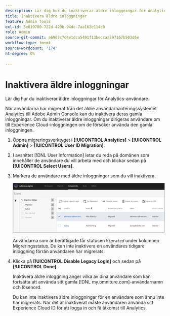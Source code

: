 ```yaml
---
description: Lär dig hur du inaktiverar äldre inloggningar för Analytics-användare.
title: Inaktivera äldre inloggningar
feature: Admin Tools
exl-id: 3e619700-722d-429b-94dc-7aa162e114c0
role: Admin
source-git-commit: a6967c7d4e1dca5491f13beccaa797167b503d6e
workflow-type: tm+mt
source-wordcount: '174'
ht-degree: 0%

---
```


# Inaktivera äldre inloggningar

Lär dig hur du inaktiverar äldre inloggningar för Analytics-användare.

När användarna har migrerat från det äldre användarhanteringssystemet Analytics till Adobe Admin Console kan du inaktivera deras gamla inloggningar. Om du inaktiverar äldre inloggningar dirigeras användare om till Experience Cloud-inloggningen om de försöker använda den gamla inloggningen.

1. Öppna migreringsverktyget i **[!UICONTROL Analytics]** > **[!UICONTROL Admin]** > **[!UICONTROL User ID Migration]**.
1. I avsnittet [!DNL User Information] letar du reda på domänen som innehåller de användare du vill arbeta med och klickar sedan på **[!UICONTROL Select Users]**.
1. Markera de användare med äldre inloggningar som du vill inaktivera.

   ![](/help/admin/tools/user-management/user-migration/assets/user-info.png)

   Användarna som är berättigade får statusen *`Migrated`* under kolumnen Migreringsstatus. Du kan inte inaktivera en användares tidigare inloggning förrän användaren har migrerats.
1. Klicka på **[!UICONTROL Disable Legacy Login]** och sedan på **[!UICONTROL Done]**.

   Inaktivera äldre inloggning anger vilka av dina användare som kan fortsätta att använda sitt gamla [!DNL my.omniture.com]-användarnamn och lösenord.

   Du kan inte inaktivera äldre inloggningar för en användare som ännu inte har migrerats. När det är inaktiverat måste användaren använda sitt Experience Cloud ID för att logga in och få åtkomst till Analytics.
